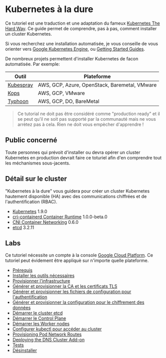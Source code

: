 # Kubernetes à la dure

Ce tutoriel est une traduction et une adaptation du fameux [Kubernetes The Hard Way](https://github.com/kelseyhightower/kubernetes-the-hard-way). Ce guide permet de comprendre, pas à pas, comment installer un cluster Kubernetes.

Si vous recherchez une installation automatisée, je vous conseille de vous orienter vers [Google Kubernetes Engine](https://cloud.google.com/kubernetes-engine), ou [Getting Started Guides](http://kubernetes.io/docs/getting-started-guides/).

De nombreux projets permettent d'installer Kubernetes de facon automatisée. Par exemple:

|Outil|Plateforme|
|-----|----------|
|[Kubespray](https://github.com/kubernetes-incubator/kubespray)|AWS, GCP, Azure, OpenStack, Baremetal, VMware|
|[Kops](https://github.com/kubernetes/kops)|AWS, GCP, VMware|
|[Typhoon](https://typhoon.psdn.io/)|AWS, GCP, DO, BareMetal|


> Ce tutorial ne doit pas être considéré comme "production ready" et il se peut qu'il ne soit pas supporté par la communauté mais ne vous arrètez pas à cela. Rien ne doit vous empècher d'apprendre !

## Public concerné

Toute personnes qui prévoit d'installer ou devra opérer un cluster Kubernetes en production devrait faire ce toturiel afin d'en comprendre tout les méchanismes sous-jacents. 

## Détail sur le cluster

"Kubernetes à la dure" vous guidera pour créer un cluster Kubernetes hautement disponible (HA) avec des communications chiffrées et de l'authentification (RBAC).

* [Kubernetes](https://github.com/kubernetes/kubernetes) 1.9.0
* [cri-containerd Container Runtime](https://github.com/kubernetes-incubator/cri-containerd) 1.0.0-beta.0
* [CNI Container Networking](https://github.com/containernetworking/cni) 0.6.0
* [etcd](https://github.com/coreos/etcd) 3.2.11

## Labs

Ce tutoriel nécessite un compte à la console [Google Cloud Platform](https://cloud.google.com). Ce tutoriel peut évidement être appliquè sur n'importe quelle plateforme.

* [Prérequis](docs/01-prerequisites.md)
* [Installer les outils nécessaires](docs/02-client-tools.md)
* [Provisionner l'infrastructure](docs/03-compute-resources.md)
* [Générer et provisionner la CA et les certificats TLS](docs/04-certificate-authority.md)
* [Générer et provisionner les fichiers de configuration pour l'authentification](docs/05-kubernetes-configuration-files.md)
* [Générer et provisionner la configuration pour le chiffrement des données](docs/06-data-encryption-keys.md)
* [Démarrer le cluster etcd](docs/07-bootstrapping-etcd.md)
* [Démarrer le Control Plane](docs/08-bootstrapping-kubernetes-controllers.md)
* [Démarrer les Worker nodes](docs/09-bootstrapping-kubernetes-workers.md)
* [Configurer kubectl pour accéder au cluster](docs/10-configuring-kubectl.md)
* [Provisioning Pod Network Routes](docs/11-pod-network-routes.md)
* [Deploying the DNS Cluster Add-on](docs/12-dns-addon.md)
* [Tests](docs/13-smoke-test.md)
* [Désinstaller](docs/14-cleanup.md)
